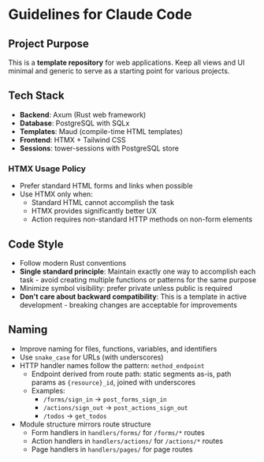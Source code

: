 # Guidelines for Claude Code

## Project Purpose

This is a **template repository** for web applications. Keep all views and UI minimal and generic to serve as a starting point for various projects.

## Tech Stack

- **Backend**: Axum (Rust web framework)
- **Database**: PostgreSQL with SQLx
- **Templates**: Maud (compile-time HTML templates)
- **Frontend**: HTMX + Tailwind CSS
- **Sessions**: tower-sessions with PostgreSQL store

### HTMX Usage Policy

- Prefer standard HTML forms and links when possible
- Use HTMX only when:
  - Standard HTML cannot accomplish the task
  - HTMX provides significantly better UX
  - Action requires non-standard HTTP methods on non-form elements

## Code Style

- Follow modern Rust conventions
- **Single standard principle**: Maintain exactly one way to accomplish each task - avoid creating multiple functions or patterns for the same purpose
- Minimize symbol visibility: prefer private unless public is required
- **Don't care about backward compatibility**: This is a template in active development - breaking changes are acceptable for improvements

## Naming

- Improve naming for files, functions, variables, and identifiers
- Use `snake_case` for URLs (with underscores)
- HTTP handler names follow the pattern: `method_endpoint`
  - Endpoint derived from route path: static segments as-is, path params as `{resource}_id`, joined with underscores
  - Examples:
    - `/forms/sign_in` → `post_forms_sign_in`
    - `/actions/sign_out` → `post_actions_sign_out`
    - `/todos` → `get_todos`
- Module structure mirrors route structure
  - Form handlers in `handlers/forms/` for `/forms/*` routes
  - Action handlers in `handlers/actions/` for `/actions/*` routes
  - Page handlers in `handlers/pages/` for page routes
